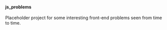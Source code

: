 #### js_problems

Placeholder project for some interesting front-end problems seen from time to time.
